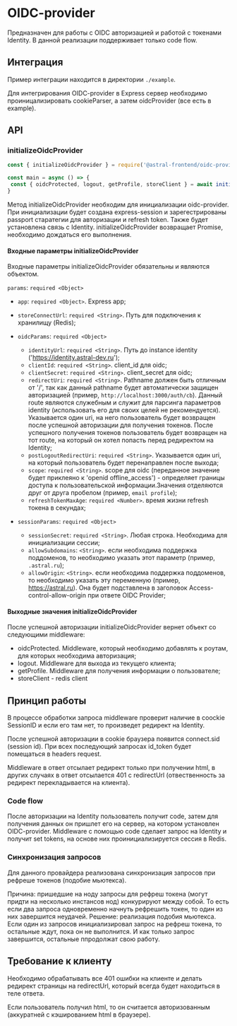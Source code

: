 # OIDC-provider
Предназначен для работы с OIDC авторизацией и работой с токенами Identity.
В данной реализации поддерживает только code flow.

## Интеграция
Пример интеграции находится в директории ```./example```.

Для интегрирования OIDC-provider в Express сервер необходимо проиницализировать cookieParser, а затем oidcProvider (все есть в example).

## API
### initializeOidcProvider
```js
const { initializeOidcProvider } = require('@astral-frontend/oidc-provider');

const main = async () => {
 const { oidcProtected, logout, getProfile, storeClient } = await initializeOidcProvider(params);
}
```

Метод initializeOidcProvider необходим для инициализации oidc-provider. При инициализации будет создана express-session и зарегестрированы passport старатегии для авторизации и refresh token.
Также будет установлена связь с Identity.
initializeOidcProvider возвращает Promise, необходимо дождаться его выполнения.

#### Входные параметры initializeOidcProvider
Входные параметры initializeOidcProvider обязательны и являются объектом.

```params```: ```required <Object>```
* ```app```: ```required <Object>```. Express app;
* ```storeConnectUrl```: ```required <String>```. Путь для подключения к хранилищу (Redis);

* ```oidcParams```: ```required <Object>```
    * ```identityUrl```: ```required <String>```. Путь до instance identity ('https://identity.astral-dev.ru');
    * ```clientId```: ```required <String>```. client_id для oidc;
    * ```clientSecret```: ```required <String>```. client_secret для oidc;
    * ```redirectUri```: ```required <String>```. Pathname должен быть отличным от '/', так как данный pathname будет автоматически защищен авторизацией (пример, ```http://localhost:3000/auth/cb```). Данный route являются служебным и служит для парсинга параметров identity (использовать его для своих целей не рекомендуется). Указывается один uri, на него пользователь будет возвращен после успешной авторизации для получения токенов. После успешного получения токенов пользователь будет возвращен на тот route, на который он хотел попасть перед редиректом на Identity;
    * ```postLogoutRedirectUri```: ```required <String>```. Указывается один uri, на который пользователь будет перенаправлен после выхода;
    * ```scope```: ```required <String>```. scope для oidc (переданное значение будет приклеяно к 'openid offline_access') - определяет границы доступа к пользовательской информации.Значения отделяются друг от друга пробелом (пример, ```email profile```);
    * ```refreshTokenMaxAge```: ```required <Number>```. время жизни refresh токена в секундах;

* ```sessionParams```: ```required <Object>```
    * ```sessionSecret```: ```required <String>```. Любая строка. Необходима для инициализации сессии;
    * ```allowSubdomains```: ```<String>```. если необходима поддержка поддоменов, то необходимо указать этот параметр (пример, ```.astral.ru```);
    * ```allowOrigin```: ```<String>```. если необходима поддержка поддоменов, то необходимо указать эту переменную (пример, https://astral.ru). Она будет подставлена в заголовок Access-control-allow-origin при ответе OIDC Provider;

#### Выходные значения initializeOidcProvider
После успешной авторизации initializeOidcProvider вернет объект со следующими middleware:
- oidcProtected. Middleware, который необходимо добавлять к роутам, для которых необходима авторизация;
- logout. Middleware для выхода из текущего клиента;
- getProfile. Middleware для получения информации о пользователе;
- storeClient - redis client

## Принцип работы
В процессе обработки запроса middleware проверит наличие в coockie SessionID и если его там нет, то произведет редирект на Identity.

После успешной авторизации в cookie браузера появится connect.sid (session id). При всех последующий запросах id_token будет помещаться в headers request.

Middleware в ответ отсылает редирект только при получении html, в других случаях в ответ отсылается 401 с redirectUrl (отвественность за редирект перекладывается на клиента).

### Code flow
После авторизации на Identity пользователь получит code, затем для получения данных он пришлет его на сервер, на котором установлен OIDC-provider.
Middleware с помощью code сделает запрос на Identity и получит set tokens, на основе них проинициализируется сессия в Redis.

### Синхронизация запросов
Для данного провайдера реализована синхронизация запросов при рефреше токенов (подобие мьютекса).

Причина: пришедшие на ноду запросы для рефреш токена (могут придти на несколько инстансов нод) конкурируют между собой. То есть если два запроса одновременно начнуть рефрешить токен, то один из них завершится неудачей.
Решение: реализация подобия мьютекса. Если один из запросов инициализировал запрос на рефреш токена, то остальные ждут, пока он не выполнится. И как только запрос завершится, остальные ппродолжат свою работу.

## Требование к клиенту
Необходимо обрабатывать все 401 ошибки на клиенте и делать редирект страницы на redirectUrl, который всегда будет находиться в теле ответа.

Если пользователь получил html, то он считается авторизованным (аккуратней с кэшированием html в браузере).
